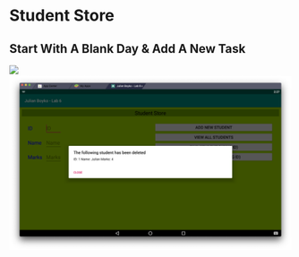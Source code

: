 # Student Store

## Start With A Blank Day & Add A New Task
![](//README/ViewAll.png) ![](/README/DeleteOne.png)
